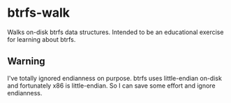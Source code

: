 # btrfs-walk

Walks on-disk btrfs data structures. Intended to be an educational exercise for
learning about btrfs.

## Warning

I've totally ignored endianness on purpose. btrfs uses little-endian on-disk
and fortunately x86 is little-endian. So I can save some effort and ignore
endianness.
